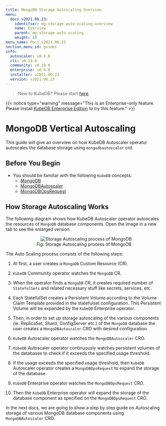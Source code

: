 ```yaml
---
title: MongoDB Storage Autoscaling Overview
menu:
  docs_v2021.06.23:
    identifier: mg-storage-auto-scaling-overview
    name: Overview
    parent: mg-storage-auto-scaling
    weight: 10
menu_name: docs_v2021.06.23
section_menu_id: guides
info:
  autoscaler: v0.4.0
  cli: v0.19.0
  community: v0.19.0
  enterprise: v0.6.0
  installer: v2021.06.23
  version: v2021.06.23
---
```


> New to KubeDB? Please start [here](/docs/v2021.06.23/README).

{{< notice type="warning" message="This is an Enterprise-only feature. Please install [KubeDB Enterprise Edition](/docs/v2021.06.23/setup/install/enterprise) to try this feature." >}}

# MongoDB Vertical Autoscaling

This guide will give an overview on how KubeDB Autoscaler operator autoscales the database storage using `mongodbautoscaler` crd.

## Before You Begin

- You should be familiar with the following `KubeDB` concepts:
  - [MongoDB](/docs/v2021.06.23/guides/mongodb/concepts/mongodb)
  - [MongoDBAutoscaler](/docs/v2021.06.23/guides/mongodb/concepts/autoscaler)
  - [MongoDBOpsRequest](/docs/v2021.06.23/guides/mongodb/concepts/opsrequest)

## How Storage Autoscaling Works

The following diagram shows how KubeDB Autoscaler operator autoscales the resources of `MongoDB` database components. Open the image in a new tab to see the enlarged version.

<figure align="center">
  <img alt="Storage Autoscaling process of MongoDB" src="/docs/v2021.06.23/images/day-2-operation/mongodb/mg-storage-auto-scaling.svg">
<figcaption align="center">Fig: Storage Autoscaling process of MongoDB</figcaption>
</figure>

The Auto Scaling process consists of the following steps:

1. At first, a user creates a `MongoDB` Custom Resource (CR).

2. `KubeDB` Community operator watches the `MongoDB` CR.

3. When the operator finds a `MongoDB` CR, it creates required number of `StatefulSets` and related necessary stuff like secrets, services, etc.

4. Each StatefulSet creates a Persistent Volume according to the Volume Claim Template provided in the statefulset configuration. This Persistent Volume will be expanded by the `KubeDB` Enterprise operator.

5. Then, in order to set up storage autoscaling of the various components (ie. ReplicaSet, Shard, ConfigServer etc.) of the `MongoDB` database the user creates a `MongoDBAutoscaler` CRO with desired configuration.

6. `KubeDB` Autoscaler operator watches the `MongoDBAutoscaler` CRO.

7. `KubeDB` Autoscaler operator continuously watches persistent volumes of the databases to check if it exceeds the specified usage threshold.

8. If the usage exceeds the specified usage threshold, then `KubeDB` Autoscaler operator creates a `MongoDBOpsRequest` to expand the storage of the database. 
   
9. `KubeDB` Enterprise operator watches the `MongoDBOpsRequest` CRO.

10. Then the `KubeDB` Enterprise operator will expand the storage of the database component as specified on the `MongoDBOpsRequest` CRO.

In the next docs, we are going to show a step by step guide on Autoscaling storage of various MongoDB database components using `MongoDBAutoscaler` CRD.
